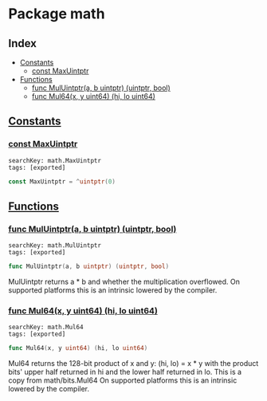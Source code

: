# Package math

## Index

* [Constants](#const)
    * [const MaxUintptr](#MaxUintptr)
* [Functions](#func)
    * [func MulUintptr(a, b uintptr) (uintptr, bool)](#MulUintptr)
    * [func Mul64(x, y uint64) (hi, lo uint64)](#Mul64)


## <a id="const" href="#const">Constants</a>

### <a id="MaxUintptr" href="#MaxUintptr">const MaxUintptr</a>

```
searchKey: math.MaxUintptr
tags: [exported]
```

```Go
const MaxUintptr = ^uintptr(0)
```

## <a id="func" href="#func">Functions</a>

### <a id="MulUintptr" href="#MulUintptr">func MulUintptr(a, b uintptr) (uintptr, bool)</a>

```
searchKey: math.MulUintptr
tags: [exported]
```

```Go
func MulUintptr(a, b uintptr) (uintptr, bool)
```

MulUintptr returns a * b and whether the multiplication overflowed. On supported platforms this is an intrinsic lowered by the compiler. 

### <a id="Mul64" href="#Mul64">func Mul64(x, y uint64) (hi, lo uint64)</a>

```
searchKey: math.Mul64
tags: [exported]
```

```Go
func Mul64(x, y uint64) (hi, lo uint64)
```

Mul64 returns the 128-bit product of x and y: (hi, lo) = x * y with the product bits' upper half returned in hi and the lower half returned in lo. This is a copy from math/bits.Mul64 On supported platforms this is an intrinsic lowered by the compiler. 

